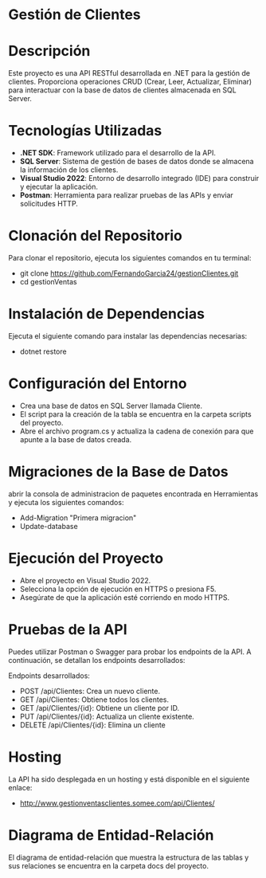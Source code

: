 # Gestión de Clientes

# Descripción
Este proyecto es una API RESTful desarrollada en .NET para la gestión de clientes. Proporciona
operaciones CRUD (Crear, Leer, Actualizar, Eliminar) para interactuar con la base de datos de
clientes almacenada en SQL Server.

# Tecnologías Utilizadas
- **.NET SDK**: Framework utilizado para el desarrollo de la API.
- **SQL Server**: Sistema de gestión de bases de datos donde se almacena la información de los clientes.
- **Visual Studio 2022**: Entorno de desarrollo integrado (IDE) para construir y ejecutar la aplicación.
- **Postman**: Herramienta para realizar pruebas de las APIs y enviar solicitudes HTTP.

# Clonación del Repositorio
Para clonar el repositorio, ejecuta los siguientes comandos en tu terminal:
- git clone https://github.com/FernandoGarcia24/gestionClientes.git
- cd gestionVentas

# Instalación de Dependencias
Ejecuta el siguiente comando para instalar las dependencias necesarias:
- dotnet restore

# Configuración del Entorno
- Crea una base de datos en SQL Server llamada Cliente.
- El script para la creación de la tabla se encuentra en la carpeta scripts del proyecto.
- Abre el archivo program.cs y actualiza la cadena de conexión para que apunte a la base de datos creada.

# Migraciones de la Base de Datos
abrir la consola de administracion de paquetes encontrada en Herramientas y ejecuta los siguientes comandos:
- Add-Migration "Primera migracion"
- Update-database

# Ejecución del Proyecto
- Abre el proyecto en Visual Studio 2022.
- Selecciona la opción de ejecución en HTTPS o presiona F5.
- Asegúrate de que la aplicación esté corriendo en modo HTTPS.

# Pruebas de la API
Puedes utilizar Postman o Swagger para probar los endpoints de la API. A continuación, se detallan los endpoints desarrollados:

Endpoints desarrollados:
- POST /api/Clientes: Crea un nuevo cliente.
- GET /api/Clientes: Obtiene todos los clientes.
- GET /api/Clientes/{id}: Obtiene un cliente por ID.
- PUT /api/Clientes/{id}: Actualiza un cliente existente.
- DELETE /api/Clientes/{id}: Elimina un cliente

# Hosting
La API ha sido desplegada en un hosting y está disponible en el siguiente enlace:
- http://www.gestionventasclientes.somee.com/api/Clientes/

# Diagrama de Entidad-Relación
El diagrama de entidad-relación que muestra la estructura de las tablas y sus relaciones
se encuentra en la carpeta docs del proyecto.


